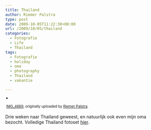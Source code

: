 ```yaml
---
title: Thailand
author: Riemer Palstra
type: post
date: 2009-10-05T11:22:30+00:00
url: /2009/10/05/thailand
categories:
  - Fotografie
  - Life
  - Thailand
tags:
  - Fotografie
  - holiday
  - oma
  - photography
  - Thailand
  - vakantie

---
```

<div style="text-align: left; padding: 3px;">
  <a href="http://www.flickr.com/photos/palstra/3981391178/" title="photo sharing"><img data-recalc-dims="1" decoding="async" src="https://i0.wp.com/farm4.static.flickr.com/3434/3981391178_f60c3511ac.jpg?w=1100" style="border: solid 2px #000000;" alt="" /></a><br /> <br /> <span style="font-size: 0.8em; margin-top: 0px;"><a href="http://www.flickr.com/photos/palstra/3981391178/">IMG_4669</a>, originally uploaded by <a href="http://www.flickr.com/people/palstra/">Riemer Palstra</a>.</span>
</div>

Drie weken naar Thailand geweest, en natuurlijk ook even mijn oma bezocht. Volledige Thailand fotoset [hier][1].

 [1]: http://www.flickr.com/photos/palstra/sets/72157622390976145/
